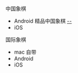 
中国象棋
- Android 精品中国象棋 [--](http://www.azyxw.com/app/51983/#精品中国象棋1.04.03cn.jj.chess)
- iOS

国际象棋
- mac 自带
- Android
- iOS
